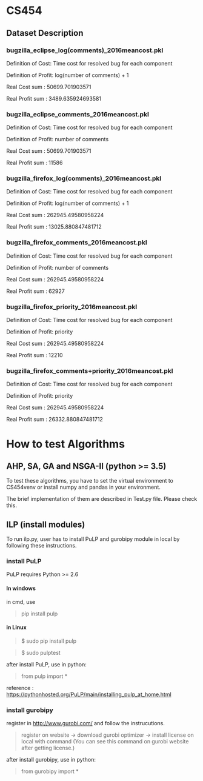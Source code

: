 # CS454

## Dataset Description

### bugzilla_eclipse_log(comments)_2016meancost.pkl

Definition of Cost: Time cost for resolved bug for each component

Definition of Profit: log(number of comments) + 1

Real Cost sum : 50699.701903571

Real Profit sum : 3489.635924693581


### bugzilla_eclipse_comments_2016meancost.pkl

Definition of Cost: Time cost for resolved bug for each component

Definition of Profit: number of comments

Real Cost sum : 50699.701903571

Real Profit sum : 11586


### bugzilla_firefox_log(comments)_2016meancost.pkl

Definition of Cost: Time cost for resolved bug for each component

Definition of Profit: log(number of comments) + 1

Real Cost sum : 262945.49580958224

Real Profit sum : 13025.880847481712


### bugzilla_firefox_comments_2016meancost.pkl

Definition of Cost: Time cost for resolved bug for each component

Definition of Profit: number of comments

Real Cost sum : 262945.49580958224

Real Profit sum : 62927


### bugzilla_firefox_priority_2016meancost.pkl

Definition of Cost: Time cost for resolved bug for each component

Definition of Profit: priority

Real Cost sum : 262945.49580958224

Real Profit sum : 12210


### bugzilla_firefox_comments+priority_2016meancost.pkl

Definition of Cost: Time cost for resolved bug for each component

Definition of Profit: priority

Real Cost sum : 262945.49580958224

Real Profit sum : 26332.880847481712

# How to test Algorithms
## AHP, SA, GA and NSGA-II (python >= 3.5)
To test these algorithms, you have to set the virtual environment to CS454venv or install numpy and pandas in your environment.

The brief implementation of them are described in Test.py file. Please check this.

## ILP (install modules)
To run ilp.py, user has to install PuLP and gurobipy module in local by following these instructions.

### install PuLP
PuLP requires Python >= 2.6

#### In windows
in cmd, use

> pip install pulp
#### in Linux
> $ sudo pip install pulp

> $ sudo pulptest

after install PuLP, use in python:

> from pulp import *

reference : https://pythonhosted.org/PuLP/main/installing_pulp_at_home.html

### install gurobipy
register in http://www.gurobi.com/ and follow the instrucutions.

> register on website -> download gurobi optimizer -> install license on local with command (You can see this command on gurobi website after getting license.)

after install gurobipy, use in python:

> from gurobipy import *

